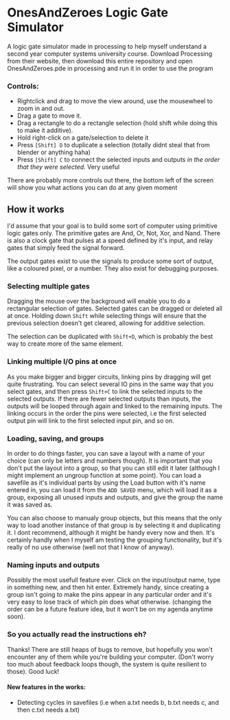 # OnesAndZeroes Logic Gate Simulator

A logic gate simulator made in processing to help myself understand a second year computer systems university course. Download Processing from their website, then download this entire repository and open OnesAndZeroes.pde in processing and run it in order to use the program

### Controls:

- Rightclick and drag to move the view around, use the mousewheel to zoom in and out.
- Drag a gate to move it. 
- Drag a rectangle to do a rectangle selection (hold shift while doing this to make it additive). 
- Hold right-click on a gate/selection to delete it
- Press `[Shift] D` to duplicate a selection (totally didnt steal that from blender or anything haha)
- Press `[Shift] C` to connect the selected inputs and outputs *in the order that they were selected*. Very useful

There are probably more controls out there, the bottom left of the screen will show you what actions you can do at any given moment

## How it works
I'd assume that your goal is to build some sort of computer using primitive logic gates only. The primitive gates are And, Or, Not, Xor, and Nand. There is also a clock gate that pulses at a speed defined by it's input, and relay gates that simply feed the signal forward.

The output gates exist to use the signals to produce some sort of output, like a coloured pixel, or a number. They also exist for debugging purposes.

### Selecting multiple gates
Dragging the mouse over the background will enable you to do a rectangular selection of gates. Selected gates can be dragged or deleted all at once. Holding down `Shift` while selecting things will ensure that the previous selection doesn't get cleared, allowing for additive selection. 

The selection can be duplicated with `Shift+D`, which is probably the best way to create more of the same element.

### Linking multiple I/O pins at once
As you make bigger and bigger circuits, linking pins by dragging will get quite frustrating. You can select several IO pins in the same way that you select gates, and then press `Shift+C` to link the selected inputs to the selected outputs. If there are fewer selected outputs than inputs, the outputs will be looped through again and linked to the remaining inputs. The linking occurs in the order the pins were selected, i.e the first selected output pin will link to the first selected input pin, and so on. 

### Loading, saving, and groups

In order to do things faster, you can save a layout with a name of your choice (can only be letters and numbers though). It is important that you don't put the layout into a group, so that you can still edit it later (although I might implement an ungroup function at some point). You can load a savefile as it's individual parts by using the Load button with it's name entered in, you can load it from the `ADD SAVED` menu, which will load it as a group, exposing all unused inputs and outputs, and give the group the name it was saved as.

You can also choose to manualy group objects, but this means that the only way to load another instance of that group is by selecting it and duplicating it. I dont recommend, although it might be handy every now and then. It's certainly handly when I myself am testing the grouping functionality, but it's really of no use otherwise (well not that I know of anyway).

### Naming inputs and outputs

Possibly the most usefull feature ever. Click on the input/output name, type in something new, and then hit enter. Extremely handy, since creating a group isn't going to make the pins appear in any particular order and it's very easy to lose track of which pin does what otherwise. (changing the order can be a future feature idea, but it won't be on my agenda anytime soon).

### So you actually read the instructions eh?
Thanks! There are still heaps of bugs to remove, but hopefully you won't encounter any of them while you're building your computer. (Don't worry too much about feedback loops though, the system is quite resilient to those). Good luck!

#### New features in the works:
- Detecting cycles in savefiles (i.e when a.txt needs b, b.txt needs c, and then c.txt needs a.txt)
